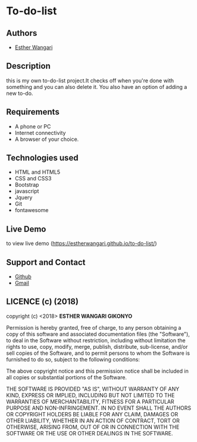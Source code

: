 # To-do-list

## Authors
- [Esther Wangari](https://github.com/EstherWangari)

## Description
this is my own to-do-list project.It checks off when you're done with something and you can also delete it. You also have an option of adding a new to-do.

## Requirements
* A phone or PC
* Internet connectivity
* A browser of your choice.

## Technologies used
* HTML and HTML5
* CSS and CSS3
* Bootstrap
* javascript
* Jquery
* Git
* fontawesome

## Live Demo
to view live demo (https://estherwangari.github.io/to-do-list/)

## Support and Contact
* [Github](https://github.com/EstherWangari)
* [Gmail](mailto:wangarie0@gmail.com)

## LICENCE (c) (2018)
copyright (c) <2018> **ESTHER WANGARI GIKONYO**

Permission is hereby granted, free of charge, to any person obtaining a copy
of this software and associated documentation files (the "Software"), to deal
in the Software without restriction, including without limitation the rights
to use, copy, modify, merge, publish, distribute, sub-license, and/or sell
copies of the Software, and to permit persons to whom the Software is
furnished to do so, subject to the following conditions:

The above copyright notice and this permission notice shall be included in all
copies or substantial portions of the Software.

THE SOFTWARE IS PROVIDED "AS IS", WITHOUT WARRANTY OF ANY KIND, EXPRESS OR
IMPLIED, INCLUDING BUT NOT LIMITED TO THE WARRANTIES OF MERCHANTABILITY,
FITNESS FOR A PARTICULAR PURPOSE AND NON-INFRINGEMENT. IN NO EVENT SHALL THE
AUTHORS OR COPYRIGHT HOLDERS BE LIABLE FOR ANY CLAIM, DAMAGES OR OTHER
LIABILITY, WHETHER IN AN ACTION OF CONTRACT, TORT OR OTHERWISE, ARISING FROM,
OUT OF OR IN CONNECTION WITH THE SOFTWARE OR THE USE OR OTHER DEALINGS IN THE
SOFTWARE.
